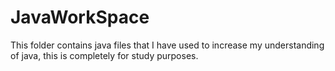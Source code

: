 # JavaWorkSpace
This folder contains java files that I have used to increase my understanding of java, this is completely for study purposes. 
